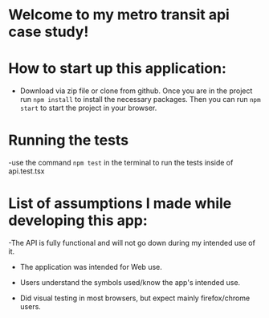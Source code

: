 # Welcome to my metro transit api case study!

# How to start up this application:
- Download via zip file or clone from github. Once you are in the project run `npm install` to install the necessary packages. Then you can run `npm start` to start the project in your browser.

# Running the tests
-use the command `npm test` in the terminal to run the tests inside of api.test.tsx


# List of assumptions I made while developing this app:

-The API is fully functional and will not go down during my intended use of it.

- The application was intended for Web use.

- Users understand the symbols used/know the app's intended use.

- Did visual testing in most browsers, but expect mainly firefox/chrome users.
